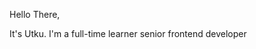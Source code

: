 Hello There,

It's Utku. I'm a full-time learner senior frontend developer

<!---
utkunt/utkunt is a ✨ special ✨ repository because its `README.md` (this file) appears on your GitHub profile.
You can click the Preview link to take a look at your changes.
--->
